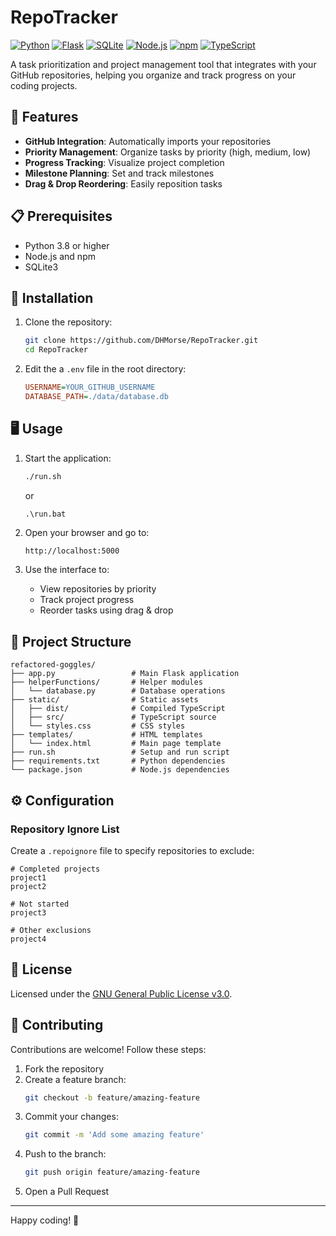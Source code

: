 # RepoTracker

[![Python](https://img.shields.io/badge/Python_3.10+-3776AB?style=flat&logo=python&logoColor=white)](https://www.python.org/)
[![Flask](https://img.shields.io/badge/Flask-3daabf?style=flat&logo=flask&logoColor=white)](https://flask.palletsprojects.com/)
[![SQLite](https://img.shields.io/badge/SQLite-003B57?style=flat&logo=sqlite&logoColor=white)](https://www.sqlite.org/)
[![Node.js](https://img.shields.io/badge/Node.js_DevDep-339933?style=flat&logo=node.js&logoColor=white)](https://nodejs.org/)
[![npm](https://img.shields.io/badge/npm_DevDep-CB3837?style=flat&logo=npm&logoColor=white)](https://www.npmjs.com/)
[![TypeScript](https://img.shields.io/badge/TypeScript_DevDep-3178C6?style=flat&logo=typescript&logoColor=white)](https://www.typescriptlang.org/)

A task prioritization and project management tool that integrates with your GitHub repositories, helping you organize and track progress on your coding projects.

## 🚀 Features

- **GitHub Integration**: Automatically imports your repositories
- **Priority Management**: Organize tasks by priority (high, medium, low)
- **Progress Tracking**: Visualize project completion
- **Milestone Planning**: Set and track milestones
- **Drag & Drop Reordering**: Easily reposition tasks

## 📋 Prerequisites

- Python 3.8 or higher
- Node.js and npm
- SQLite3

## 🔧 Installation

1. Clone the repository:
    ```bash
    git clone https://github.com/DHMorse/RepoTracker.git
    cd RepoTracker
    ```

2. Edit the a `.env` file in the root directory:
    ```ini
    USERNAME=YOUR_GITHUB_USERNAME
    DATABASE_PATH=./data/database.db
    ```

## 🖥️ Usage

1. Start the application:
    ```bash
    ./run.sh
    ```
    or
    ```cmd
    .\run.bat
    ```

2. Open your browser and go to:
    ```
    http://localhost:5000
    ```

3. Use the interface to:
   - View repositories by priority
   - Track project progress
   - Reorder tasks using drag & drop

## 📁 Project Structure

```
refactored-goggles/
├── app.py                 # Main Flask application
├── helperFunctions/       # Helper modules
│   └── database.py        # Database operations
├── static/                # Static assets
│   ├── dist/              # Compiled TypeScript
│   ├── src/               # TypeScript source
│   └── styles.css         # CSS styles
├── templates/             # HTML templates
│   └── index.html         # Main page template
├── run.sh                 # Setup and run script
├── requirements.txt       # Python dependencies
└── package.json           # Node.js dependencies
```

## ⚙️ Configuration

### Repository Ignore List
Create a `.repoignore` file to specify repositories to exclude:

```
# Completed projects
project1
project2

# Not started
project3

# Other exclusions
project4
```

## 📄 License

Licensed under the [GNU General Public License v3.0](LICENSE).

## 🤝 Contributing

Contributions are welcome! Follow these steps:

1. Fork the repository
2. Create a feature branch:
   ```bash
   git checkout -b feature/amazing-feature
   ```
3. Commit your changes:
   ```bash
   git commit -m 'Add some amazing feature'
   ```
4. Push to the branch:
   ```bash
   git push origin feature/amazing-feature
   ```
5. Open a Pull Request

---

Happy coding! 🚀

